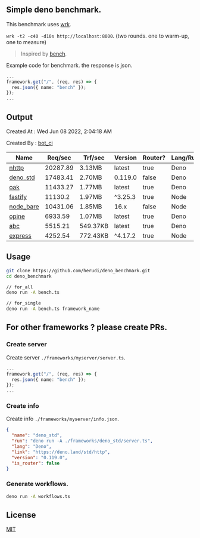 ## Simple deno benchmark.
This benchmark uses [wrk](https://github.com/wg/wrk).

`wrk -t2 -c40 -d10s http://localhost:8000`. (two rounds. one to warm-up, one to measure)

> Inspired by [bench](https://github.com/denosaurs/bench).

Example code for benchmark. the response is json.
```ts
...
framework.get("/", (req, res) => {
  res.json({ name: "bench" });
});
...
```

## Output
Created At : Wed Jun 08 2022, 2:04:18 AM

Created By : [bot_ci](https://github.com/herudi/deno_benchmarks/commits?author=github-actions%5Bbot%5D)

|Name|Req/sec|Trf/sec|Version|Router?|Lang/Runtime|
|----|----|----|----|----|----|
|[nhttp](https://github.com/nhttp/nhttp)|20287.89|3.13MB|latest|true|Deno|
|[deno_std](https://deno.land/std/http)|17483.41|2.70MB|0.119.0|false|Deno|
|[oak](https://github.com/oakserver/oak)|11433.27|1.77MB|latest|true|Deno|
|[fastify](https://github.com/fastify/fastify)|11130.2|1.97MB|^3.25.3|true|Node|
|[node_bare](https://nodejs.org)|10431.06|1.85MB|16.x|false|Node|
|[opine](https://github.com/cmorten/opine)|6933.59|1.07MB|latest|true|Deno|
|[abc](https://deno.land/x/abc)|5515.21|549.37KB|latest|true|Deno|
|[express](https://github.com/expressjs/express)|4252.54|772.43KB|^4.17.2|true|Node|


## Usage
```bash
git clone https://github.com/herudi/deno_benchmark.git
cd deno_benchmark

// for_all
deno run -A bench.ts

// for_single
deno run -A bench.ts framework_name
```
## For other frameworks ? please create PRs.
### Create server
Create server `./frameworks/myserver/server.ts`.
```ts
...
framework.get("/", (req, res) => {
  res.json({ name: "bench" });
});
...
```
### Create info
Create info `./frameworks/myserver/info.json`.
```json
{
  "name": "deno_std",
  "run": "deno run -A ./frameworks/deno_std/server.ts",
  "lang": "Deno",
  "link": "https://deno.land/std/http",
  "version": "0.119.0",
  "is_router": false
}
```
### Generate workflows.
```bash
deno run -A workflows.ts
```
## License

[MIT](LICENSE)

